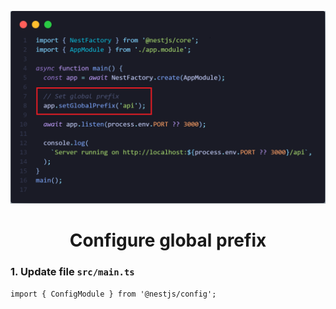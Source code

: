 <p align="center">
  <img src="../../../public//assets//img/global-prefix.png" alt="Nest Logo" />
</p>

<h1 align="center">Configure global prefix</h1>

### 1. Update file `src/main.ts`

```nestjs
import { ConfigModule } from '@nestjs/config';
```

